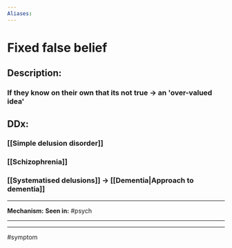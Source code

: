 ```yaml
---
Aliases:
---
```

# Fixed false belief
## Description:
### If they know on their own that its not true -> an 'over-valued idea'
## DDx:
### [[Simple delusion disorder]]
### [[Schizophrenia]]
### [[Systematised delusions]] -> [[Dementia|Approach to dementia]]

---
**Mechanism:**
**Seen in:** #psych

---


---
#symptom  